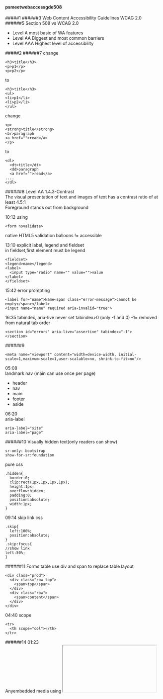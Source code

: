 #### psmeetwebaccessgde508
#####1
######3
Web Content Accessibility Guidelines WCAG 2.0
######5 Section 508 vs WCAG 2.0
- Level A most basic of WA features
- Level AA Biggest and most common barriers
- Level AAA Highest level of accessibility

#####2
######7
change
```
<h3>title</h3>
<p>p1</p>
<p>p2</p>
```
to
```
<h3>title</h3>
<ul>
<li>p1</li>
<li>p2</li>
</ul>
```
change
```
<p>
<strong>title</strong>
<br>paragraph
<a href="">read</a>
</p>
```
to
```
<dl>
  <dt>title</dt>
  <dd>paragraph
  <a href="">read</a>
....
</dl>
```
######8 
Level AA 1.4.3-Contrast  
The visual presentation of text and images of text has a contrast ratio of at least 4.5:1  
Foreground stands out from background  

10:12
using
```
<form novalidate>
```
native HTML5 validation balloons != accessible


13:10 explicit label, legend and fieldset  
in fieldset,first element must be legend
```
<fieldset>
<legend>name</legend>
<label>
  <input type="radio" name="" value="">value
</label>
</fieldset>
```
15:42 error prompting
```
<label for="name">Name<span class="error-message">cannot be empty</span></label>
<input name="name" required aria-invalid="true">
```
16:35 tabindex, aria-live never set tabindex>0  (only -1 and 0) -1= removed from natural tab order
```
<section id="errors" aria-live="assertive" tabindex="-1">
</section>
```

######9
```
<meta name="viewport" content="width=device-width, initial-scale=1,maximum-scale=1,user-scalable=no, shrink-to-fit=no"/>
```
05:08  
landmark nav  (main can use once per page)  
- header
- nav
- main
- footer
- aside  

06:20  
aria-label
```
aria-label="site"
aria-label="page"
```

######10
Visually hidden text(only readers can show)
```
sr-only: bootstrap
show-for-sr:foundation
```
pure css
```
.hidden{
  border:0;
  clip:rect(1px,1px,1px,1px);
  height:1px;
  overflow:hidden;
  padding:0;
  positionLabsolute;
  width:1px;
}
```

09:14  skip link css
```
.skip{
  left:100%;
  position:absolute;
}
.skip:focus{
//show link
left:50%;
}
```
######11 Forms table
use div and span to replace table layout
```
<div class="prod">
  <div class="row top">
    <span>top</span>
  </div>
  <div class="row">
    <span>content</span>
  </div>
</div>
```
04:40 scope
```
<tr>
  <th scope="col"></th>
</tr>
```

######14
01:23  
Anyembedded media using <iframe> should have a label via the title attribute
######15
00:34  
For icon,we need to add text or else readers cannot recognize.
```
<span class="icon icon-chrome"><span class="hidden">chrome</span></span>
```

######17
Accessible SVG  
- add role="img"
- use the <title>
- use aira-labelledby referening <title>  

example
```
<svg role="img" aria-labelledby="ke">
  <title id="ke">ke</title>
</svg>
```


######23
```
aria-hidden="true"
```
